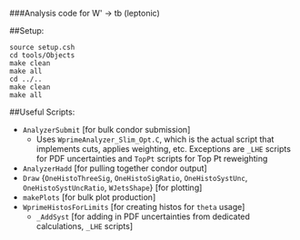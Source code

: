 ###Analysis code for W' -> tb (leptonic)

##Setup:

```
source setup.csh
cd tools/Objects
make clean
make all
cd ../..
make clean
make all
```

##Useful Scripts:

- `AnalyzerSubmit` [for bulk condor submission]
  - Uses `WprimeAnalyzer_Slim_Opt.C`, which is the actual script that implements cuts, applies weighting, etc. Exceptions are `_LHE` scripts for PDF uncertainties and `TopPt` scripts for Top Pt reweighting
- `AnalyzerHadd` [for pulling together condor output]
- `Draw` {`OneHistoThreeSig`, `OneHistoSigRatio`, `OneHistoSystUnc`, `OneHistoSystUncRatio`, `WJetsShape`} [for plotting]
- `makePlots` [for bulk plot production]
- `WprimeHistosForLimits` [for creating histos for `theta` usage]
  - `_AddSyst` [for adding in PDF uncertainties from dedicated calculations, `_LHE` scripts]
